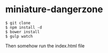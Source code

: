 miniature-dangerzone
====================

```
$ git clone
$ npm install -d
$ bower install
$ gulp watch
```

Then somehow run the index.html file
